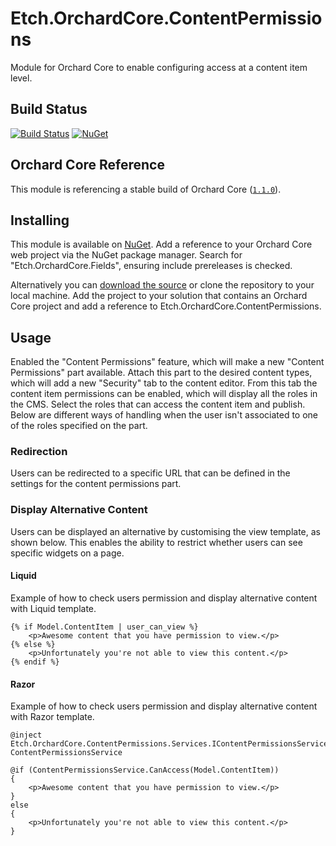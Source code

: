 # Etch.OrchardCore.ContentPermissions

Module for Orchard Core to enable configuring access at a content item level.

## Build Status

[![Build Status](https://secure.travis-ci.org/etchuk/Etch.OrchardCore.ContentPermissions.png?branch=master)](http://travis-ci.org/etchuk/Etch.OrchardCore.ContentPermissions) [![NuGet](https://img.shields.io/nuget/v/Etch.OrchardCore.ContentPermissions.svg)](https://www.nuget.org/packages/Etch.OrchardCore.ContentPermissions)

## Orchard Core Reference

This module is referencing a stable build of Orchard Core ([`1.1.0`](https://www.nuget.org/packages/OrchardCore.Module.Targets/1.1.0)).

## Installing

This module is available on [NuGet](https://www.nuget.org/packages/Etch.OrchardCore.ContentPermissions). Add a reference to your Orchard Core web project via the NuGet package manager. Search for "Etch.OrchardCore.Fields", ensuring include prereleases is checked.

Alternatively you can [download the source](https://github.com/etchuk/Etch.OrchardCore.ContentPermissions/archive/master.zip) or clone the repository to your local machine. Add the project to your solution that contains an Orchard Core project and add a reference to Etch.OrchardCore.ContentPermissions.

## Usage

Enabled the "Content Permissions" feature, which will make a new "Content Permissions" part available. Attach this part to the desired content types, which will add a new "Security" tab to the content editor. From this tab the content item permissions can be enabled, which will display all the roles in the CMS. Select the roles that can access the content item and publish. Below are different ways of handling when the user isn't associated to one of the roles specified on the part.

### Redirection

Users can be redirected to a specific URL that can be defined in the settings for the content permissions part.

### Display Alternative Content

Users can be displayed an alternative by customising the view template, as shown below. This enables the ability to restrict whether users can see specific widgets on a page.

#### Liquid

Example of how to check users permission and display alternative content with Liquid template.

```
{% if Model.ContentItem | user_can_view %}
	<p>Awesome content that you have permission to view.</p>
{% else %}
	<p>Unfortunately you're not able to view this content.</p>
{% endif %}
```

#### Razor

Example of how to check users permission and display alternative content with Razor template.

```
@inject Etch.OrchardCore.ContentPermissions.Services.IContentPermissionsService ContentPermissionsService

@if (ContentPermissionsService.CanAccess(Model.ContentItem))
{
    <p>Awesome content that you have permission to view.</p>
}
else
{
    <p>Unfortunately you're not able to view this content.</p>
}
```